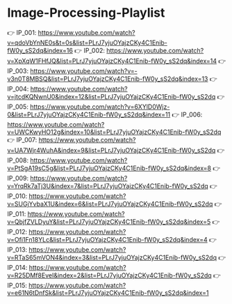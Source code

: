 # Image-Processing-Playlist

👉 IP_001: https://www.youtube.com/watch?v=qdoVbYnNE0s&t=0s&list=PLrJ7yjuOYajzCKy4C1Enib-fW0y_sS2dq&index=16
👉 IP_002: https://www.youtube.com/watch?v=XpXqW1FHfJQ&list=PLrJ7yjuOYajzCKy4C1Enib-fW0y_sS2dq&index=14
👉 IP_003: https://www.youtube.com/watch?v=-v3n0T8MBSQ&list=PLrJ7yjuOYajzCKy4C1Enib-fW0y_sS2dq&index=13
👉 IP_004: https://www.youtube.com/watch?v=jtcdKQNwnU0&index=12&list=PLrJ7yjuOYajzCKy4C1Enib-fW0y_sS2dq
👉 IP_005: https://www.youtube.com/watch?v=6XYlD0Wjz-0&list=PLrJ7yjuOYajzCKy4C1Enib-fW0y_sS2dq&index=11
👉 IP_006: https://www.youtube.com/watch?v=UWCKwyHO12g&index=10&list=PLrJ7yjuOYajzCKy4C1Enib-fW0y_sS2dq
👉 IP_007: https://www.youtube.com/watch?v=UA7Wjr4WuhA&index=9&list=PLrJ7yjuOYajzCKy4C1Enib-fW0y_sS2dq
👉 IP_008: https://www.youtube.com/watch?v=PtSgA19sC5g&list=PLrJ7yjuOYajzCKy4C1Enib-fW0y_sS2dq&index=8
👉 IP_009: https://www.youtube.com/watch?v=YrqRk7aTj3U&index=7&list=PLrJ7yjuOYajzCKy4C1Enib-fW0y_sS2dq
👉 IP_010: https://www.youtube.com/watch?v=SUGjYvbaX1U&index=6&list=PLrJ7yjuOYajzCKy4C1Enib-fW0y_sS2dq
👉 IP_011: https://www.youtube.com/watch?v=QbjfZVLDyuY&list=PLrJ7yjuOYajzCKy4C1Enib-fW0y_sS2dq&index=5
👉 IP_012: https://www.youtube.com/watch?v=Ofi1Fn18YLc&list=PLrJ7yjuOYajzCKy4C1Enib-fW0y_sS2dq&index=4
👉 IP_013: https://www.youtube.com/watch?v=RTaS65mVON4&index=3&list=PLrJ7yjuOYajzCKy4C1Enib-fW0y_sS2dq
👉 IP_014: https://www.youtube.com/watch?v=R25DMf8EveI&index=2&list=PLrJ7yjuOYajzCKy4C1Enib-fW0y_sS2dq
👉 IP_015: https://www.youtube.com/watch?v=e61N6tDnfSk&list=PLrJ7yjuOYajzCKy4C1Enib-fW0y_sS2dq&index=1
